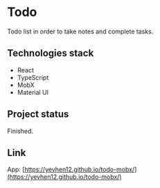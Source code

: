 # Todo

Todo list in order to take notes and complete tasks.
 

## Technologies stack

* React
* TypeScript
* MobX
* Material UI

## Project status
Finished.


## Link

App: [https://yevhen12.github.io/todo-mobx/](https://yevhen12.github.io/todo-mobx/)

